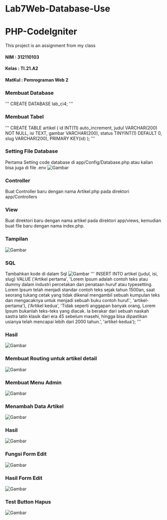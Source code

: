 # Lab7Web-Database-Use

# PHP-CodeIgniter

This project is an assignment from my class
#### NIM : 312110103
#### Kelas : TI.21.A2
#### MatKul : Pemrograman Web 2


### Membuat Database
'''
CREATE DATABASE lab_ci4;
'''
### Membuat Tabel
'''
CREATE TABLE artikel (
 id INT(11) auto_increment,
 judul VARCHAR(200) NOT NULL,
 isi TEXT,
 gambar VARCHAR(200),
 status TINYINT(1) DEFAULT 0,
 slug VARCHAR(200),
 PRIMARY KEY(id)
);
'''
### Setting File Database
Pertama Setting code database di app/Config/Database.php atau kalian bisa juga di file .env
![Gambar](img/ss1.png)

### Controller
Buat Controller baru dengan nama Artikel.php pada direktori app/Controllers
### View
Buat direktori baru dengan nama artikel pada direktori app/views, kemudian buat file baru dengan 
nama index.php.
### Tampilan
![Gambar](img/ss2.png)
### SQL
Tambahkan kode di dalam Sql
![Gambar](img/ss3.png)
'''
INSERT INTO artikel (judul, isi, slug) VALUE
('Artikel pertama', 'Lorem Ipsum adalah contoh teks atau dummy dalam 
industri percetakan dan penataan huruf atau typesetting. Lorem Ipsum telah 
menjadi standar contoh teks sejak tahun 1500an, saat seorang tukang cetak 
yang tidak dikenal mengambil sebuah kumpulan teks dan mengacaknya untuk 
menjadi sebuah buku contoh huruf.', 'artikel-pertama'), 
('Artikel kedua', 'Tidak seperti anggapan banyak orang, Lorem Ipsum 
bukanlah teks-teks yang diacak. Ia berakar dari sebuah naskah sastra latin 
klasik dari era 45 sebelum masehi, hingga bisa dipastikan usianya telah 
mencapai lebih dari 2000 tahun.', 'artikel-kedua');
'''
### Hasil
![Gambar](img/ss4.png)
### Membuat Routing untuk artikel detail
![Gambar](img/ss5.png)
### Membuat Menu Admin
![Gambar](img/ss6.png)
### Menambah Data Artikel
![Gambar](img/ss7.png)
### Hasil
![Gambar](img/ss8.png)
### Fungsi Form Edit
![Gambar](img/ss9.png)
### Hasil Form Edit
![Gambar](img/ss10.png)
### Test Button Hapus
![Gambar](img/ss11.png)